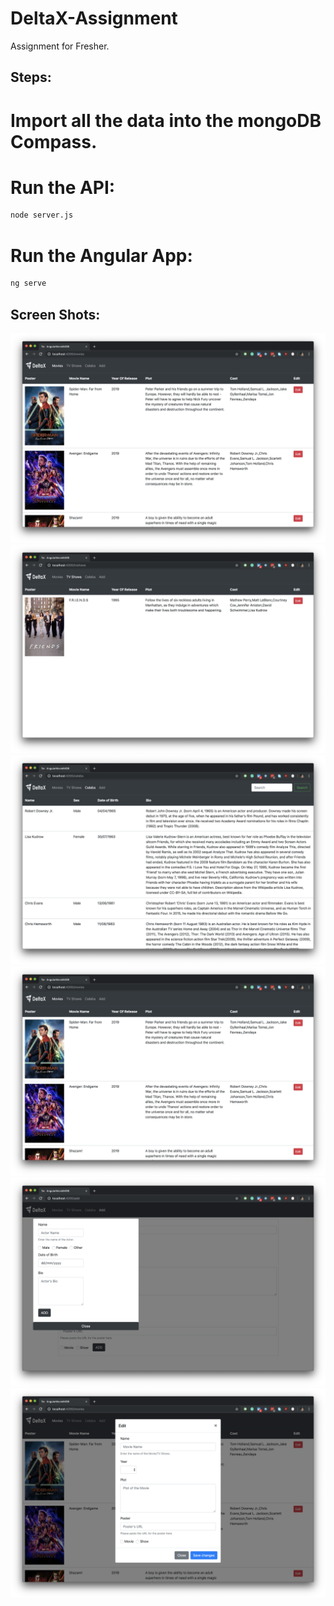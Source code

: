 # DeltaX-Assignment
Assignment for Fresher.
## Steps:
# Import all the data into the mongoDB Compass.
# Run the API:
```bash
node server.js
```
# Run the Angular App: 
```bash
ng serve
```

## Screen Shots:
![](/ScreenShots/Screenshot%202019-07-07%20at%2011.13.21%20PM.png)
![](/ScreenShots/Screenshot%202019-07-07%20at%2011.13.28%20PM.png)
![](/ScreenShots/Screenshot%202019-07-07%20at%2011.13.34%20PM.png)
![](/ScreenShots/Screenshot%202019-07-07%20at%2011.13.21%20PM.png)
![](/ScreenShots/Screenshot%202019-07-07%20at%2011.14.07%20PM.png)
![](/ScreenShots/Screenshot%202019-07-07%20at%2011.14.18%20PM.png)
